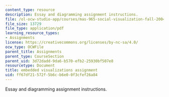 ```yaml
---
content_type: resource
description: Essay and diagramming assignment instructions.
file: /ol-ocw-studio-app/courses/mas-965-social-visualization-fall-2004/ff67df21572f5b6cb6e00f3cfef26a84_assn12.pdf
file_size: 13729
file_type: application/pdf
learning_resource_types:
- Assignments
license: https://creativecommons.org/licenses/by-nc-sa/4.0/
ocw_type: OCWFile
parent_title: Assignments
parent_type: CourseSection
parent_uid: 3d72dadd-9da6-b570-efb2-25930bf507e8
resourcetype: Document
title: embedded visualizations assignment
uid: ff67df21-572f-5b6c-b6e0-0f3cfef26a84
---
```

Essay and diagramming assignment instructions.